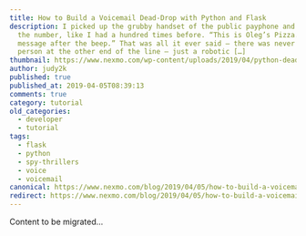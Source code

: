 ```yaml
---
title: How to Build a Voicemail Dead-Drop with Python and Flask
description: I picked up the grubby handset of the public payphone and dialled
  the number, like I had a hundred times before. “This is Oleg’s Pizza. Leave a
  message after the beep.” That was all it ever said – there was never a real
  person at the other end of the line – just a robotic […]
thumbnail: https://www.nexmo.com/wp-content/uploads/2019/04/python-dead-drop.png
author: judy2k
published: true
published_at: 2019-04-05T08:39:13
comments: true
category: tutorial
old_categories:
  - developer
  - tutorial
tags:
  - flask
  - python
  - spy-thrillers
  - voice
  - voicemail
canonical: https://www.nexmo.com/blog/2019/04/05/how-to-build-a-voicemail-with-python-flask-dr
redirect: https://www.nexmo.com/blog/2019/04/05/how-to-build-a-voicemail-with-python-flask-dr
---
```

Content to be migrated...